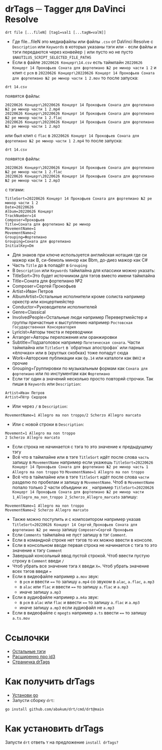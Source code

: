 
# drTags ─ Tagger для DaVinci Resolve

```
drt file [...fileN] [tag1=val1 [...tagN=valN]]
```
 - Где file...fileN это медиафайлы или файлы `.csv` от DaVinci Resolve c `Description` или `Keywords` в которых указаны тэги или `-` если файлы и тэги передаются через конвейер `|` или пусто но не пусто `$NAUTILUS_SCRIPT_SELECTED_FILE_PATHS`
 - Если в файле `20220626 Концерт\14.csv` есть таймлайн
`20220626 Концерт 14 Прокофьев Соната для фортепиано №2 ре минор части 1 2` и клип с `pcm` в
`20220626 Концерт\20220626 Концерт 14 Прокофьев Соната для фортепиано №2 ре минор части 1 2.mov` 
то после запуска:
```
drt 14.csv
```
появятся файлы:
```
20220626 Концерт\20220626 Концерт 14 Прокофьев Соната для фортепиано №2 ре минор части 1 2.mp4
20220626 Концерт\20220626 Концерт 14 Прокофьев Соната для фортепиано №2 ре минор части 1 2.flac
20220626 Концерт\20220626 Концерт 14 Прокофьев Соната для фортепиано №2 ре минор части 1 2.mp3
```
или был клип с `flac` в `20220626 Концерт 14 Прокофьев Соната для фортепиано №2 ре минор части 1 2.mp4`
то после запуска:
```
drt 14.csv
```
появятся файлы:
```
20220626 Концерт\20220626 Концерт 14 Прокофьев Соната для фортепиано №2 ре минор части 1 2.flac
20220626 Концерт\20220626 Концерт 14 Прокофьев Соната для фортепиано №2 ре минор части 1 2.mp3
```
с тэгами:
```
TitleSort=20220626 Концерт 14 Прокофьев Соната для фортепиано №2 ре минор части 1 2
Date=20220626
Album=20220626 Концерт
TrackNumber=14
Composer=Прокофьев
Title=Соната для фортепиано №2 ре минор
MovementName=1
MovementName=2
Grouping=Фортепиано
Grouping=Соната для фортепиано
InitialKey=Dm
```
- Для знаков при ключе используется английская нотация где cи мажор как B, си-бемоль минор как Bbm, до-диез мажор как C#
- Часть `Title` до `№` попадёт в `Grouping`
- В `Description` или `Keywords` таймлайна для классики можно указать:
- TitleSort=Это будет источником для тэгов вместо имени таймлайна
- Title=Соната для фортепиано №2
- Composer=Сергей Прокофьев
- Artist=Иван Петров
- AlbumArtist=Остальные исполнители кроме солиста например оркестр или концертмейстер
- Conductor=Руководители исполнителей
- Genre=Classical
- InvolvedPeople=Остальные люди например Перевертмейстер и группы причастные к выступлению например `Ростовская Государственная Консерватория`
- Lyricist=Авторы текста и переводчики
- Arranger=Авторы переложения или оранжировки
- Subtitle=Подзаголовок например `Патетическая соната`. Части таймлайна или `TitleSort` в \`обратных апострофах\` или парных «ёлочках» или в (круглых скобках) тоже попадут сюда
- Work=Авторские публикации как `Op.14` или каталоги как `BWV2` и прочие
- Grouping=Группировки по музыкальным формам как `Соната для фортепиано` или по инстументам как `Фортепиано`
- Если тэг один а значений несколько просто повторяй строчки. Так пиши в `Keywords` или `Description`:
```
Artist=Иван Петров
Artist=Пётр Сидоров
```
- Или через `/` в `Description`:
```
MovementName=1 Allegro ma non troppo/2 Scherzo Allegro marcato
```
- Или с новой строки в `Description`:
```
Movement=1 Allegro ma non troppo
2 Scherzo Allegro marcato
```
- Если строка не начинается с тэга то это значение к предыдущему тэгу
- Всё что в таймлайне или в тэге `TitleSort` идёт после слова `часть` запишу в `MovementName` например если укажешь `TitleSort=20220626 Концерт 14 Прокофьев Соната для фортепиано №2 ре минор часть 1 Allegro ma non troppo` то `MovementName=1 Allegro ma non troppo`
- Всё что в таймлайне или в тэге `TitleSort` идёт после слова `части` разделю по пробелам и запишу в `MovementName`. Чтоб в `MovementName` попало только 2 части объедини их `_` например
`TitleSort=20220626 Концерт 14 Прокофьев Соната для фортепиано №2 ре минор части 1_Allegro_ma_non_troppo 2_Scherzo_Allegro_marcato` запишу:
```
MovementName=1 Allegro ma non troppo
MovementName=2 Scherzo Allegro marcato
```
- Также можно поступить и с композитором например указав `TitleSort=20220626 Концерт 14 Сергей_Прокофьев Соната для фортепиано №2 ре минор` запишу `Composer=Сергей Прокофьев`
- Если `Comments` таймлайна не пуст запишу в тэг `Comment`.
- Если в командной строке нет тэгов то их можно ввести в консоле.
- Если в консольном вводе первая строка не начинается с тэга то это значение к тэгу `Comment`
- Завершай консольный ввод пустой строкой. Чтоб ввести пустую строку в `Comment` введи `/`
- Чтоб убрать все значение тэга `X` введи `X=`. Чтоб убрать значение всех тэгов введи `=`
- Если в видеофайле например `a.mov` звук:
  - в `pcm` и ввести `==` то запишу `a.mp4` со звуком в `alac`, `a.flac`, `a.mp3`
  - в `alac` или `flac` и ввести `==` то запишу `a.flac` и `a.mp3`
  - иначе запишу `a.mp3`
- Если в аудиофайле например `a.m4a` звук:
  - в `pcm` в `alac` или `flac` и ввести `==` то запишу `a.flac` и `a.mp3`
  - иначе запишу `a.mp3` если аудиофайл не `a.mp3`
- Если в видеофайле с `mpegts` например `a.ts` ввести `==` то запишу `a.ts.mov`

# Ссылочки

- [Остальные тэги](https://taglib.org/api/p_propertymapping.html)
- [Расширенно про id3](https://id3.org/id3v2.3.0)
- [Страничка drTags](https://github.com/abakum/drt)

# Как получить drTags

- [Установи go](https://go.dev/doc/install)
- Запусти сборку `drt`:
```
go install github.com/abakum/drt/cmd/drt@main
```

# Как установить drTags

Запусти `drt` ответь `Y` на предложение `install drTags?`